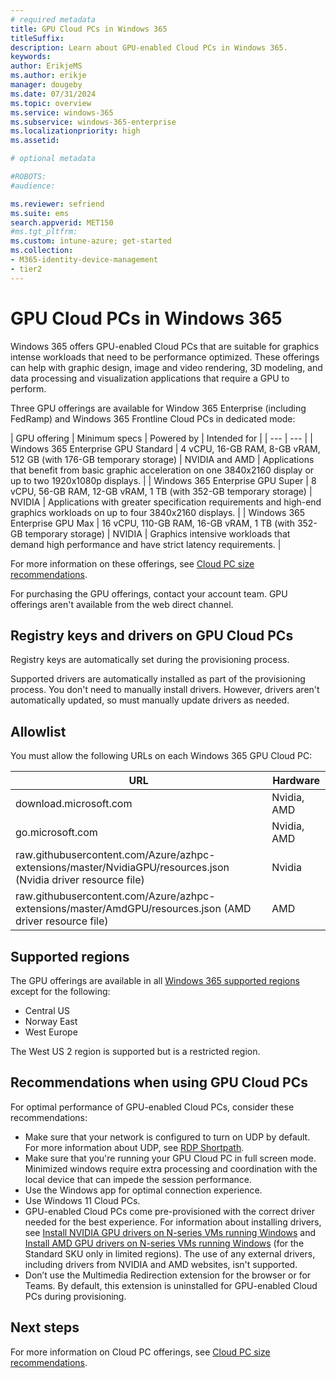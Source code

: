 ```yaml
---
# required metadata
title: GPU Cloud PCs in Windows 365
titleSuffix:
description: Learn about GPU-enabled Cloud PCs in Windows 365.
keywords:
author: ErikjeMS  
ms.author: erikje
manager: dougeby
ms.date: 07/31/2024
ms.topic: overview
ms.service: windows-365
ms.subservice: windows-365-enterprise
ms.localizationpriority: high
ms.assetid: 

# optional metadata

#ROBOTS:
#audience:

ms.reviewer: sefriend
ms.suite: ems
search.appverid: MET150
#ms.tgt_pltfrm:
ms.custom: intune-azure; get-started
ms.collection:
- M365-identity-device-management
- tier2
---
```


# GPU Cloud PCs in Windows 365

Windows 365 offers GPU-enabled Cloud PCs that are suitable for graphics intense workloads that need to be performance optimized. These offerings can help with graphic design, image and video rendering, 3D modeling, and data processing and visualization applications that require a GPU to perform.

Three GPU offerings are available for Window 365 Enterprise (including FedRamp) and Windows 365 Frontline Cloud PCs in dedicated mode:

| GPU offering | Minimum specs | Powered by | Intended for |
| --- | --- |
| Windows 365 Enterprise GPU Standard | 4 vCPU, 16-GB RAM, 8-GB vRAM, 512 GB (with 176-GB temporary storage) | NVIDIA and AMD | Applications that benefit from basic graphic acceleration on one 3840x2160 display or up to two 1920x1080p displays. |
| Windows 365 Enterprise GPU Super | 8 vCPU, 56-GB RAM, 12-GB vRAM, 1 TB (with 352-GB temporary storage) | NVIDIA | Applications with greater specification requirements and high-end graphics workloads on up to four 3840x2160 displays. |
| Windows 365 Enterprise GPU Max | 16 vCPU, 110-GB RAM, 16-GB vRAM, 1 TB (with 352-GB temporary storage) | NVIDIA | Graphics intensive workloads that demand high performance and have strict latency requirements. |

For more information on these offerings, see [Cloud PC size recommendations](cloud-pc-size-recommendations.md).

For purchasing the GPU offerings, contact your account team. GPU offerings aren't available from the web direct channel.

## Registry keys and drivers on GPU Cloud PCs

Registry keys are automatically set during the provisioning process.

Supported drivers are automatically installed as part of the provisioning process. You don't need to manually install drivers. However, drivers aren't automatically updated, so must manually update drivers as needed.

## Allowlist

You must allow the following URLs on each Windows 365 GPU Cloud PC:
 
| URL | Hardware |
| --- | --- |
| download.microsoft.com | Nvidia, AMD |
| go.microsoft.com | Nvidia, AMD |
| raw.githubusercontent.com/Azure/azhpc-extensions/master/NvidiaGPU/resources.json<br>(Nvidia driver resource file) | Nvidia |
| raw.githubusercontent.com/Azure/azhpc-extensions/master/AmdGPU/resources.json (AMD driver resource file) | AMD |

## Supported regions

The GPU offerings are available in all [Windows 365 supported regions](requirements.md?tabs=enterprise%2Cent#supported-azure-regions-for-cloud-pc-provisioning) except for the following:

- Central US
- Norway East
- West Europe

The West US 2 region is supported but is a restricted region.

## Recommendations when using GPU Cloud PCs

For optimal performance of GPU-enabled Cloud PCs, consider these recommendations:

- Make sure that your network is configured to turn on UDP by default. For more information about UDP, see [RDP Shortpath](/azure/virtual-desktop/rdp-shortpath?tabs=public-networks#network-configuration).
- Make sure that you're running your GPU Cloud PC in full screen mode. Minimized windows require extra processing and coordination with the local device that can impede the session performance.
- Use the Windows app for optimal connection experience.
- Use Windows 11 Cloud PCs.
- GPU-enabled Cloud PCs come pre-provisioned with the correct driver needed for the best experience. For information about installing drivers, see [Install NVIDIA GPU drivers on N-series VMs running Windows](/azure/virtual-machines/windows/n-series-driver-setup) and [Install AMD GPU drivers on N-series VMs running Windows](/azure/virtual-machines/windows/n-series-amd-driver-setup) (for the Standard SKU only in limited regions). The use of any external drivers, including drivers from NVIDIA and AMD websites, isn't supported.
- Don’t use the Multimedia Redirection extension for the browser or for Teams. By default, this extension is uninstalled for GPU-enabled Cloud PCs during provisioning.

<!-- ########################## -->
## Next steps

For more information on Cloud PC offerings, see [Cloud PC size recommendations](cloud-pc-size-recommendations.md).
